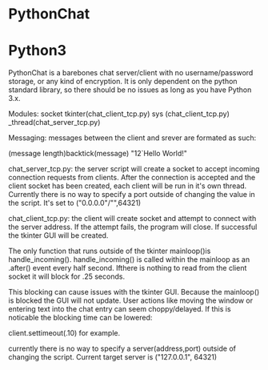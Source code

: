 # PythonChat
# Python3

PythonChat is a barebones chat server/client with no username/password storage, or any kind of encryption.
It is only dependent on the python standard library, so there should be no issues as long as you have Python 3.x.

Modules:
socket
tkinter(chat_client_tcp.py)
sys    (chat_client_tcp.py)
_thread(chat_server_tcp.py)

Messaging:
messages between the client and srever are formated as such:

  (message length)backtick(message)
  "12`Hello World!"

chat_server_tcp.py:
the server script will create a socket to accept incoming connection requests from clients. After the connection
is accepted and the client socket has been created, each client will be run in it's own thread. Currently there is
no way to specify a port outside of changing the value in the script. It's set to ("0.0.0.0"/"",64321)

chat_client_tcp.py:
the client will create socket and attempt to connect with the server address. If the attempt fails, the program will
close. If successful the tkinter GUI will be created. 

The only function that runs outside of the tkinter mainloop()is handle_incoming(). handle_incoming() is called 
within the mainloop as an .after() event every half second. Ifthere is nothing to read from the client socket it
will block for .25 seconds.

This blocking can cause issues with the tkinter GUI. Because the mainloop() is blocked the GUI will not update.
User actions like moving the window or entering text into the chat entry can seem choppy/delayed. If this is
noticable the blocking time can be lowered:

  client.settimeout(.10) for example.
  
currently there is no way to specify a server(address,port) outside of changing the script. Current target server
is ("127.0.0.1", 64321)
